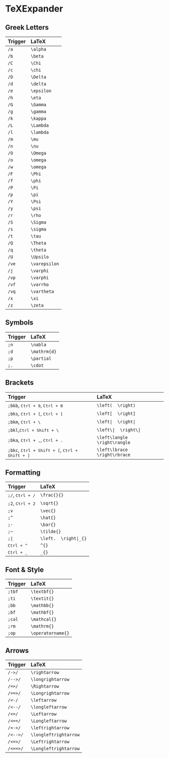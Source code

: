 # TeXExpander

## Greek Letters

| Trigger | LaTeX         |
| :------ | :------------ |
| `/a`    | `\alpha`      |
| `/b`    | `\beta`       |
| `/C`    | `\Chi`        |
| `/c`    | `\chi`        |
| `/D`    | `\Delta`      |
| `/d`    | `\delta`      |
| `/e`    | `\epsilon`    |
| `/h`    | `\eta`        |
| `/G`    | `\Gamma`      |
| `/g`    | `\gamma`      |
| `/k`    | `\kappa`      |
| `/L`    | `\Lambda`     |
| `/l`    | `\lambda`     |
| `/m`    | `\mu`         |
| `/n`    | `\nu`         |
| `/O`    | `\Omega`      |
| `/o`    | `\omega`      |
| `/w`    | `\omega`      |
| `/F`    | `\Phi`        |
| `/f`    | `\phi`        |
| `/P`    | `\Pi`         |
| `/p`    | `\pi`         |
| `/Y`    | `\Psi`        |
| `/y`    | `\psi`        |
| `/r`    | `\rho`        |
| `/S`    | `\Sigma`      |
| `/s`    | `\sigma`      |
| `/t`    | `\tau`        |
| `/Q`    | `\Theta`      |
| `/q`    | `\theta`      |
| `/U`    | `\Upsilo`     |
| `/ve`   | `\varepsilon` |
| `/j`    | `\varphi`     |
| `/vp`   | `\varphi`     |
| `/vf`   | `\varrho`     |
| `/vq`   | `\vartheta`   |
| `/x`    | `\xi`         |
| `/z`    | `\zeta`       |

## Symbols

| Trigger | LaTeX        |
| :------ | :----------- |
| `;n`    | `\nabla`     |
| `;d`    | `\mathrm{d}` |
| `;p`    | `\partial`   |
| `;.`    | `\cdot`      |

## Brackets

| Trigger                                                      | LaTeX                         |
| :----------------------------------------------------------- | :---------------------------- |
| `;bkb`, <kbd>Ctrl + 9</kbd>, <kbd>Ctrl + 0</kbd>             | `\left(  \right)`             |
| `;bks`, <kbd>Ctrl + [</kbd>, <kbd>Ctrl + ]</kbd>             | `\left[  \right]`             |
| `;bkm`, <kbd>Ctrl + \\</kbd>                                 | `\left\|  \right\|`             |
| `;bkl`,<kbd>Ctrl + Shift + \\</kbd>                          | `\left\\|  \right\\|`           |
| `;bka`, <kbd>Ctrl + ,</kbd>, <kbd>Ctrl + .</kbd>             | `\left\langle  \right\rangle` |
| `;bkc`, <kbd>Ctrl + Shift + [</kbd>, <kbd>Ctrl + Shift + ]</kbd> | `\left\lbrace  \right\rbrace` |

## Formatting

| Trigger                   | LaTeX                |
| :------------------------ | :------------------- |
| `;/`, <kbd>Ctrl + /</kbd> | `\frac{}{}`          |
| `;2`, <kbd>Ctrl + 2</kbd> | `\sqrt{}`            |
| `;v`                      | `\vec{}`             |
| `;^`                      | `\hat{}`             |
| `;-`                      | `\bar{}`             |
| `;~`                      | `\tilde{}`           |
| `;\|`                      | `\left.  \right\|_{}` |
| <kbd>Ctrl + ^</kbd>       | `^{}`                |
| <kbd>Ctrl + _</kbd>       | `_{}`                |

## Font & Style

| Trigger | LaTeX             |
| :------ | :---------------- |
| `;tbf`  | `\textbf{}`       |
| `;ti`   | `\textit{}`       |
| `;bb`   | `\mathbb{}`       |
| `;bf`   | `\mathbf{}`       |
| `;cal`  | `\mathcal{}`      |
| `;rm`   | `\mathrm{}`       |
| `;op`   | `\operatorname{}` |

## Arrows

| Trigger  | LaTeX                 |
| :------- | :-------------------- |
| `/->/`   | `\rightarrow`         |
| `/-->/`  | `\longrightarrow`     |
| `/=>/`   | `\Rightarrow`         |
| `/==>/`  | `\Longrightarrow`     |
| `/<-/`   | `\leftarrow`          |
| `/<--/`  | `\longleftarrow`      |
| `/<=/`   | `\Leftarrow`          |
| `/<==/`  | `\Longleftarrow`      |
| `/<->/`  | `\leftrightarrow`     |
| `/<-->/` | `\longleftrightarrow` |
| `/<=>/`  | `\Leftrightarrow`     |
| `/<==>/` | `\Longleftrightarrow` |
